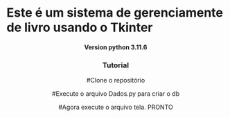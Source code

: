 # Este é um sistema de gerenciamente de livro usando o Tkinter 
<h4 align="center">Version python 3.11.6</h4>
<h3 align="center">Tutorial</h3>
<P align="center">#Clone o  repositório </P>
<P align="center">#Execute o arquivo Dados.py para criar o db </P>
<P align="center">#Agora execute o arquivo tela. PRONTO </P>
